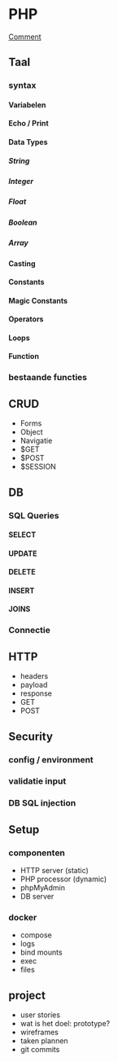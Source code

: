 # PHP

[Comment](https://markdown-map.com/)

## Taal

### syntax

#### Variabelen

#### Echo / Print

#### Data Types

##### String

##### Integer

##### Float

##### Boolean

##### Array

#### Casting

#### Constants

#### Magic Constants

#### Operators

#### Loops

#### Function

### bestaande functies

## CRUD

- Forms
- Object
- Navigatie
- $GET
- $POST
- $SESSION

## DB

### SQL Queries

#### SELECT

#### UPDATE

#### DELETE

#### INSERT

#### JOINS

### Connectie

## HTTP

- headers
- payload
- response
- GET
- POST

## Security

### config / environment

### validatie input

### DB SQL injection

## Setup

### componenten

- HTTP server (static)
- PHP processor (dynamic)
- phpMyAdmin
- DB server

### docker

- compose
- logs
- bind mounts
- exec
- files

## project

- user stories
- wat is het doel: prototype?
- wireframes
- taken plannen
- git commits
